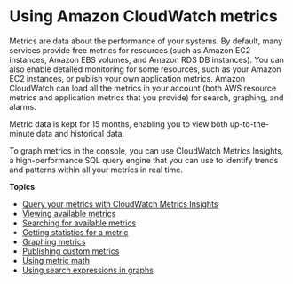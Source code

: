 # Using Amazon CloudWatch metrics<a name="working_with_metrics"></a>

Metrics are data about the performance of your systems\. By default, many services provide free metrics for resources \(such as Amazon EC2 instances, Amazon EBS volumes, and Amazon RDS DB instances\)\. You can also enable detailed monitoring for some resources, such as your Amazon EC2 instances, or publish your own application metrics\. Amazon CloudWatch can load all the metrics in your account \(both AWS resource metrics and application metrics that you provide\) for search, graphing, and alarms\.

Metric data is kept for 15 months, enabling you to view both up\-to\-the\-minute data and historical data\.

To graph metrics in the console, you can use CloudWatch Metrics Insights, a high\-performance SQL query engine that you can use to identify trends and patterns within all your metrics in real time\. 

**Topics**
+ [Query your metrics with CloudWatch Metrics Insights](query_with_cloudwatch-metrics-insights.md)
+ [Viewing available metrics](viewing_metrics_with_cloudwatch.md)
+ [Searching for available metrics](finding_metrics_with_cloudwatch.md)
+ [Getting statistics for a metric](getting-metric-statistics.md)
+ [Graphing metrics](graph_metrics.md)
+ [Publishing custom metrics](publishingMetrics.md)
+ [Using metric math](using-metric-math.md)
+ [Using search expressions in graphs](using-search-expressions.md)